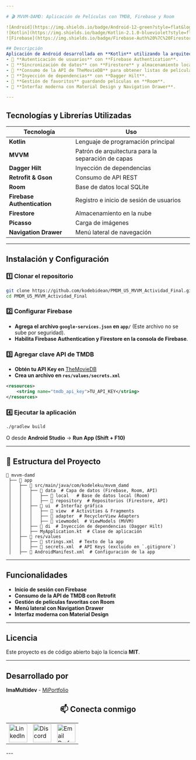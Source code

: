 ```yaml
---

# 🎬 MVVM-DAMD: Aplicación de Películas con TMDB, Firebase y Room

![Android](https://img.shields.io/badge/Android-12-green?style=flat&logo=android)
![Kotlin](https://img.shields.io/badge/Kotlin-2.1.0-blueviolet?style=flat&logo=kotlin)
![Firebase](https://img.shields.io/badge/Firebase-Auth%20%7C%20Firestore-yellow?style=flat&logo=firebase)

## Descripción
Aplicación de Android desarrollada en **Kotlin** utilizando la arquitectura **MVVM** con las siguientes características:
- 🔹 **Autenticación de usuarios** con **Firebase Authentication**.
- 🔹 **Sincronización de datos** con **Firestore** y almacenamiento local con **Room**.
- 🔹 **Consumo de la API de TheMovieDB** para obtener listas de películas populares, mejor valoradas, en cartelera y próximas.
- 🔹 **Inyección de dependencias** con **Dagger Hilt**.
- 🔹 **Gestión de favoritos** guardando películas en **Room**.
- 🔹 **Interfaz moderna con Material Design y Navigation Drawer**.

---
```


## **Tecnologías y Librerías Utilizadas**
| Tecnología | Uso |
|------------|--------------------------|
| **Kotlin** | Lenguaje de programación principal |
| **MVVM** | Patrón de arquitectura para la separación de capas |
| **Dagger Hilt** | Inyección de dependencias |
| **Retrofit & Gson** | Consumo de API REST |
| **Room** | Base de datos local SQLite |
| **Firebase Authentication** | Registro e inicio de sesión de usuarios |
| **Firestore** | Almacenamiento en la nube |
| **Picasso** | Carga de imágenes |
| **Navigation Drawer** | Menú lateral de navegación |

---

## **Instalación y Configuración**
### **1️⃣ Clonar el repositorio**
```bash
git clone https://github.com/kodebidean/PMDM_U5_MVVM_Actividad_Final.git
cd PMDM_U5_MVVM_Actividad_Final
```

### **2️⃣ Configurar Firebase**
- **Agrega el archivo `google-services.json` en `app/`** (Este archivo no se sube por seguridad).
- **Habilita Firebase Authentication y Firestore en la consola de Firebase**.

### **3️⃣ Agregar clave API de TMDB**
- **Obtén tu API Key en** [TheMovieDB](https://www.themoviedb.org/)
- **Crea un archivo en `res/values/secrets.xml`**
```xml
<resources>
    <string name="tmdb_api_key">TU_API_KEY</string>
</resources>
```

### **4️⃣ Ejecutar la aplicación**
```bash
./gradlew build
```
O desde **Android Studio** -> **Run App (Shift + F10)**

---

## 📂 **Estructura del Proyecto**
```plaintext
📂 mvvm-damd
 ├── 📁 app
 │   ├── 📁 src/main/java/com/kodeleku/mvvm_damd
 │   │   ├── 📁 data  # Capa de datos (Firebase, Room, API)
 │   │   │   ├── 📁 local   # Base de datos local (Room)
 │   │   │   ├── 📁 repository  # Repositorios (Firestore, API)
 │   │   ├── 📁 ui  # Interfaz gráfica
 │   │   │   ├── 📁 view  # Activities & Fragments
 │   │   │   ├── 📁 adapter  # RecyclerView Adapters
 │   │   │   ├── 📁 viewmodel  # ViewModels (MVVM)
 │   │   ├── 📁 di  # Inyección de dependencias (Dagger Hilt)
 │   │   ├── MyApplication.kt  # Clase de aplicación
 │   ├── 📁 res/values
 │   │   ├── 📄 strings.xml  # Texto de la app
 │   │   ├── 📄 secrets.xml  # API Keys (excluido en `.gitignore`)
 │   ├── 📄 AndroidManifest.xml  # Configuración de la app
```

---

## **Funcionalidades**
- **Inicio de sesión con Firebase**  
- **Consumo de la API de TMDB con Retrofit**  
- **Gestión de películas favoritas con Room**  
- **Menú lateral con Navigation Drawer**  
- **Interfaz moderna con Material Design**

---

## **Licencia**
Este proyecto es de código abierto bajo la licencia **MIT**.

---

## **Desarrollado por**
**ImaMultidev** - [MiPortfolio](https://imamultidev.dev/)

<div align="center">
  <h2>📫 Conecta conmigo</h2>
  <table>
    <tbody>
      <tr>
        <td>
          <a href="https://www.linkedin.com/in/imanol-mugueta-unsain-b18ba92b3/"  target="_blank" rel="noopener noreferrer">
            <img src="https://cdn.jsdelivr.net/gh/devicons/devicon/icons/linkedin/linkedin-original.svg"  target="_blank" rel="noopener noreferrer" width="50" height="50" alt="LinkedIn"/>
          </a>
        </td>
        <td>
          <a href="https://discord.com/users/tu-discord-id">
            <img src="https://discord.com/assets/2c21aeda16de354ba5334551a883b481.png"  target="_blank" rel="noopener noreferrer" width="50" height="50" alt="Discord"/>
          </a>
        </td>
        <td>
          <a href="mailto:contact@imamultidev.dev">
            <img src="https://cdn-icons-png.flaticon.com/512/732/732200.png" width="50" height="50" alt="Email Profesional"/>
          </a>
        </td>
      </tr>
    </tbody>
  </table>
</div>
---